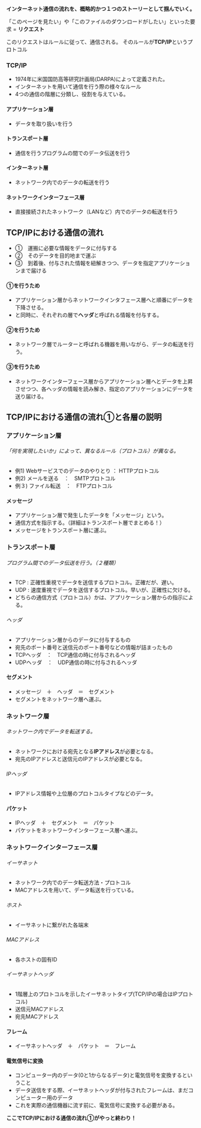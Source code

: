 **インターネット通信の流れを、概略的かつ１つのストーリーとして掴んでいく。**

「このページを見たい」や「このファイルのダウンロードがしたい」といった要求 = **リクエスト**

このリクエストはルールに従って、通信される。
そのルールが**TCP/IP**というプロトコル

### TCP/IP
- 1974年に米国国防高等研究計画局(DARPA)によって定義された。
- インターネットを用いて通信を行う際の様々なルール
- 4つの通信の階層に分類し、役割を与えている。

#### アプリケーション層
- データを取り扱いを行う

#### トランスポート層
- 通信を行うプログラムの間でのデータ伝送を行う

#### インターネット層
- ネットワーク内でのデータの転送を行う

#### ネットワークインターフェース層
- 直接接続されたネットワーク（LANなど）内でのデータの転送を行う


## TCP/IPにおける通信の流れ
- ①　運搬に必要な情報をデータに付与する
- ②　そのデータを目的地まで運ぶ
- ③　到着後、付与された情報を紐解きつつ、データを指定アプリケーションまで届ける

#### ①を行うため
- アプリケーション層からネットワークインタフェース層へと順番にデータを下降させる。
- と同時に、それぞれの層で**ヘッダ**と呼ばれる情報を付与する。

#### ②を行うため
- ネットワーク層でルーターと呼ばれる機器を用いながら、データの転送を行う。

#### ③を行うため
- ネットワークインターフェース層からアプリケーション層へとデータを上昇させつつ、各ヘッダの情報を読み解き、指定のアプリケーションにデータを送り届ける。


## TCP/IPにおける通信の流れ①と各層の説明
### アプリケーション層
###### 「何を実現したいか」によって、異なるルール（プロトコル）が異なる。
- 例1) Webサービスでのデータのやりとり  ：  HTTPプロトコル
- 例2) メールを送る　：　SMTPプロトコル
- 例３) ファイル転送　：　FTPプロトコル
#### メッセージ
- アプリケーション層で発生したデータを「メッセージ」という。
- 通信方式を指示する。（詳細はトランスポート層でまとめる！）
- メッセージをトランスポート層に運ぶ。

### トランスポート層
###### プログラム間でのデータ伝送を行う。（２種類）
- TCP : 正確性重視でデータを送信するプロトコル。正確だが、遅い。
- UDP : 速度重視でデータを送信するプロトコル。早いが、正確性に欠ける。
- どちらの通信方式（プロトコル）かは、アプリケーション層からの指示による。
###### ヘッダ
- アプリケーション層からのデータに付与するもの
- 宛先のポート番号と送信元のポート番号などの情報が詰まったもの
- TCPヘッダ　：　TCP通信の時に付与されるヘッダ
- UDPヘッダ　：　UDP通信の時に付与されるヘッダ
#### セグメント
- メッセージ　＋　ヘッダ　＝　セグメント
- セグメントをネットワーク層へ運ぶ。

### ネットワーク層
###### ネットワーク内でデータを転送する。
- ネットワークにおける宛先となる**IPアドレス**が必要となる。
- 宛先のIPアドレスと送信元のIPアドレスが必要となる。
###### IPヘッダ
- IPアドレス情報や上位層のプロトコルタイプなどのデータ。
#### パケット
- IPヘッダ　＋　セグメント　＝　パケット
- パケットをネットワークインターフェース層へ運ぶ。

### ネットワークインターフェース層
###### イーサネット
- ネットワーク内でのデータ転送方法・プロトコル
- MACアドレスを用いて、データ転送を行っている。
###### ホスト
- イーサネットに繋がれた各端末
###### MACアドレス
- 各ホストの固有ID
###### イーサネットヘッダ
- 1階層上のプロトコルを示したイーサネットタイプ(TCP/IPの場合はIPプロトコル)
- 送信元MACアドレス
- 宛先MACアドレス
#### フレーム
- イーサネットヘッダ　＋　パケット　＝　フレーム
#### 電気信号に変換
- コンピューター内のデータ(0と1からなるデータ)と電気信号を変換するということ
- データ送信をする際、イーサネットヘッダが付与されたフレームは、まだコンピューター用のデータ
- これを実際の通信機器に流す前に、電気信号に変換する必要がある。

**ここでTCP/IPにおける通信の流れ①がやっと終わり！**










